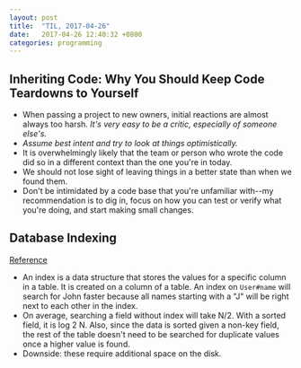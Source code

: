 ```yaml
---
layout: post
title:  "TIL, 2017-04-26"
date:   2017-04-26 12:40:32 +0800
categories: programming
---
```


## Inheriting Code: Why You Should Keep Code Teardowns to Yourself

- When passing a project to new owners, initial reactions are almost always too harsh. *It's very easy to be a critic, especially of someone else's.*
- *Assume best intent and try to look at things optimistically.*
- It is overwhelmingly likely that the team or person who wrote the code did so in a different context than the one you're in today.
- We should not lose sight of leaving things in a better state than when we found them.
- Don't be intimidated by a code base that you're unfamiliar with--my recommendation is to dig in, focus on how you can test or verify what you're doing, and start making small changes.

## Database Indexing
[Reference](http://stackoverflow.com/questions/1108/how-does-database-indexing-work?rq=1)

- An index is a data structure that stores the values for a specific column in a table. It is created on a column of a table. An index on `User#name` will search for John faster because all names starting with a "J" will be right next to each other in the index.
- On average, searching a field without index will take N/2. With a sorted field, it is log 2 N. Also, since the data is sorted given a non-key field, the rest of the table doesn't need to be searched for duplicate values once a higher value is found.
- Downside: these require additional space on the disk.
